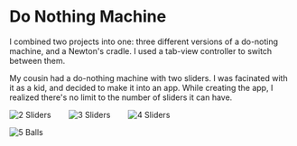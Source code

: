 # Do Nothing Machine

I combined two projects into one: three different versions of a do-noting machine, and a Newton's
cradle.  I used a tab-view controller to switch between them.

My cousin had a do-nothing machine with two sliders.  I was facinated with it as a kid, and decided
to make it into an app.  While creating the app, I realized there's no limit to the number of sliders
it can have.

![2 Sliders](https://github.com/InvaderZim62/DoNothing/assets/34785252/9fc6a89e-a5fd-4937-8300-05f8057c7883)
&nbsp;&nbsp;&nbsp;&nbsp;&nbsp;&nbsp;
![3 Sliders](https://github.com/InvaderZim62/DoNothing/assets/34785252/e88c01f1-9201-44d8-be4e-d355713903fd)
&nbsp;&nbsp;&nbsp;&nbsp;&nbsp;&nbsp;
![4 Sliders](https://github.com/InvaderZim62/DoNothing/assets/34785252/33a233a2-09f3-47fb-8f4f-a0c268f216a0)

![5 Balls](https://github.com/InvaderZim62/DoNothing/assets/34785252/cad28fab-cf9d-4455-adb6-67b0d771a7ca)
